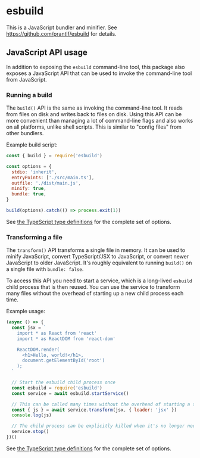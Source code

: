 # esbuild

This is a JavaScript bundler and minifier. See https://github.com/prantlf/esbuild for details.

## JavaScript API usage

In addition to exposing the `esbuild` command-line tool, this package also exposes a JavaScript API that can be used to invoke the command-line tool from JavaScript.

### Running a build

The `build()` API is the same as invoking the command-line tool. It reads from files on disk and writes back to files on disk. Using this API can be more convenient than managing a lot of command-line flags and also works on all platforms, unlike shell scripts. This is similar to "config files" from other bundlers.

Example build script:

```js
const { build } = require('esbuild')

const options = {
  stdio: 'inherit',
  entryPoints: ['./src/main.ts'],
  outfile: './dist/main.js',
  minify: true,
  bundle: true,
}

build(options).catch(() => process.exit(1))
```

See [the TypeScript type definitions](https://github.com/prantlf/esbuild/blob/master/npm/esbuild/lib/main.d.ts) for the complete set of options.

### Transforming a file

The `transform()` API transforms a single file in memory. It can be used to minify JavaScript, convert TypeScript/JSX to JavaScript, or convert newer JavaScript to older JavaScript. It's roughly equivalent to running `build()` on a single file with `bundle: false`.

To access this API you need to start a service, which is a long-lived `esbuild` child process that is then reused. You can use the service to transform many files without the overhead of starting up a new child process each time.

Example usage:

```js
(async () => {
  const jsx = `
    import * as React from 'react'
    import * as ReactDOM from 'react-dom'

    ReactDOM.render(
      <h1>Hello, world!</h1>,
      document.getElementById('root')
    );
  `

  // Start the esbuild child process once
  const esbuild = require('esbuild')
  const service = await esbuild.startService()

  // This can be called many times without the overhead of starting a service
  const { js } = await service.transform(jsx, { loader: 'jsx' })
  console.log(js)

  // The child process can be explicitly killed when it's no longer needed
  service.stop()
})()
```

See [the TypeScript type definitions](https://github.com/prantlf/esbuild/blob/master/npm/esbuild/lib/main.d.ts) for the complete set of options.
